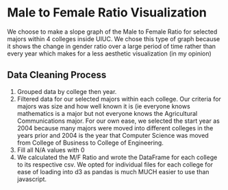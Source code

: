 # Male to Female Ratio Visualization
We choose to make a slope graph of the Male to Female Ratio for selected majors within 4 colleges inside UIUC. We chose this type of graph because it shows the change in gender ratio over a large period of time rather than every year which makes for a less aesthetic visualization (in my opinion)

## Data Cleaning Process
1. Grouped data by college then year. 
2. Filtered data for our selected majors within each college. Our criteria for majors was size and how well known it is (ie everyone knows mathematics is a major but not everyone knows the Agricultural Communications major. For our own ease, we selected the start year as 2004 because many majors were moved into different colleges in the years prior and 2004 is the year that Computer Science was moved from College of Business to College of Engineering. 
3. Fill all N/A values with 0
4. We calculated the M/F Ratio and wrote the DataFrame for each college to its respective csv. We opted for individual files for each college for ease of loading into d3 as pandas is much MUCH easier to use than javascript.
